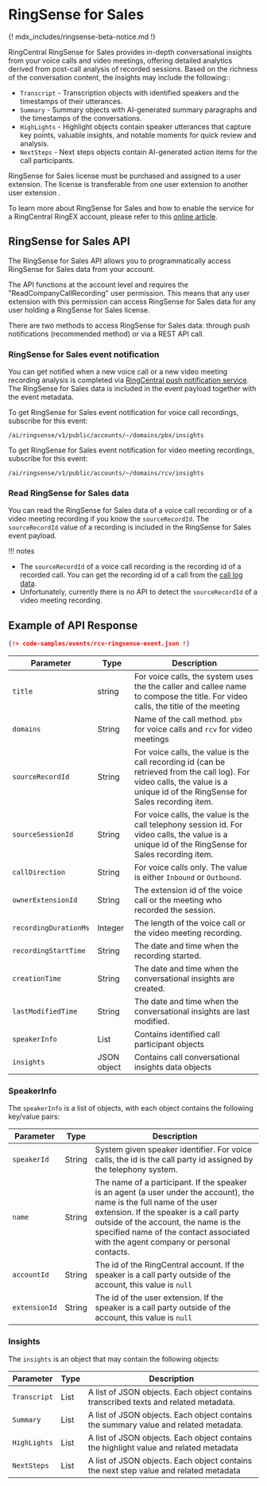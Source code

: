 # RingSense for Sales

{! mdx_includes/ringsense-beta-notice.md !}

RingCentral RingSense for Sales provides in-depth conversational insights from your voice calls and video meetings, offering detailed analytics derived from post-call analysis of recorded sessions. Based on the richness of the conversation content, the insights may include the following::

* `Transcript` - Transcription objects with identified speakers and the timestamps of their utterances.
* `Summary` - Summary objects with AI-generated summary paragraphs and the timestamps of the conversations.
* `HighLights` - Highlight objects contain speaker utterances that capture key points, valuable insights, and notable moments for quick review and analysis.
* `NextSteps` - Next steps objects contain AI-generated action items for the call participants.

RingSense for Sales license must be purchased and assigned to a user extension. The license is transferable from one user extension to another user extension .

To learn more about RingSense for Sales and how to enable the service for a RingCentral RingEX account, please refer to this [online article](https://www.ringcentral.com/ringsense-for-sales.html).

## RingSense for Sales API

The RingSense for Sales API allows you to programmatically access RingSense for Sales data from your account.

The API functions at the account level and requires the "ReadCompanyCallRecording" user permission. This means that any user extension with this permission can access RingSense for Sales data for any user holding a RingSense for Sales license.

There are two methods to access RingSense for Sales data: through push notifications (recommended method) or via a REST API call.

### RingSense for Sales event notification

You can get notified when a new voice call or a new video meeting recording analysis is completed via [RingCentral push notification  service](https://developers.ringcentral.com/guide/notifications). The RingSense for Sales data is included in the event payload together with the event metadata.

To get RingSense for Sales event notification for voice call recordings, subscribe for this event:

`/ai/ringsense/v1/public/accounts/~/domains/pbx/insights`

To get RingSense for Sales event notification for video meeting recordings, subscribe for this event:

`/ai/ringsense/v1/public/accounts/~/domains/rcv/insights`

### Read RingSense for Sales data

You can read the RingSense for Sales data of a voice call recording or of a video meeting recording if you know the `sourceRecordId`. The `sourceRecordId` value of a recording is included in the RingSense for Sales event payload.

!!! notes
  * The `sourceRecordId` of a voice call recording is the recording id of a recorded call. You can get the recording id of a call from the [call log data](https://developers.ringcentral.com/guide/voice/call-log/details).
  * Unfortunately, currently there is no API to detect the `sourceRecordId` of a video meeting recording.

## Example of API Response

```json
{!> code-samples/events/rcv-ringsense-event.json !}
```

| Parameter	| Type | Description |
|-----------|------|-------------|
| `title` | string | For voice calls, the system uses the the caller and callee name to compose the title. For video calls, the title of the meeting|
| `domains` | String | Name of the call method. `pbx` for voice calls and `rcv` for video meetings |
| `sourceRecordId` | String | For voice calls, the value is the call recording id (can be retrieved from the call log). For video calls, the value is a unique id of the RingSense for Sales recording item.  |
| `sourceSessionId` | String | For voice calls, the value is the call telephony session id. For video calls, the value is a unique id of the RingSense for Sales recording item.  |
| `callDirection` | String | For voice calls only. The value is either `Inbound` or `Outbound`.  |
| `ownerExtensionId` | String | The extension id of the voice call or the meeting who recorded the session.  |
| `recordingDurationMs` | Integer | The length of the voice call or the video meeting recording.  |
| `recordingStartTime` | String | The date and time when the recording started.  |
| `creationTime` | String | The date and time when the conversational insights are created. |
| `lastModifiedTime` | String | The date and time when the conversational insights are last modified. |
| `speakerInfo` | List | Contains identified call participant objects  |
| `insights` | JSON object | Contains call conversational insights data objects |

### SpeakerInfo

The `speakerInfo` is a list of objects, with each object contains the following key/value pairs:

| Parameter     | Type     | Description                                            |
| ------------- | ------   | ------------------------------------------------------ |
| `speakerId`   | String   | System given speaker identifier. For voice calls, the id is the call party id assigned by the telephony system.  |
| `name`        | String   | The name of a participant. If the speaker is an agent (a user under the account), the name is the full name of the user extension. If the speaker is a call party outside of the account, the name is the specified name of the contact associated with the agent company or personal contacts. |
| `accountId`   | String   | The id of the RingCentral account. If the speaker is a call party outside of the account, this value is `null`  |
| `extensionId` | String   | The id of the user extension. If the speaker is a call party outside of the account, this value is `null`      |


### Insights

The `insights` is an object that may contain the following objects:

| Parameter     | Type   | Description                                            |
| ------------- | ------ | ------------------------------------------------------ |
| `Transcript`  | List   | A list of JSON objects. Each object contains transcribed texts and related metadata.    |
| `Summary`     | List   | A list of JSON objects. Each object contains the summary value and related metadata.    |
| `HighLights`  | List   | A list of JSON objects. Each object contains the highlight value and related metadata   |
| `NextSteps`   | List   | A list of JSON objects. Each object contains the next step value and related metadata   |
